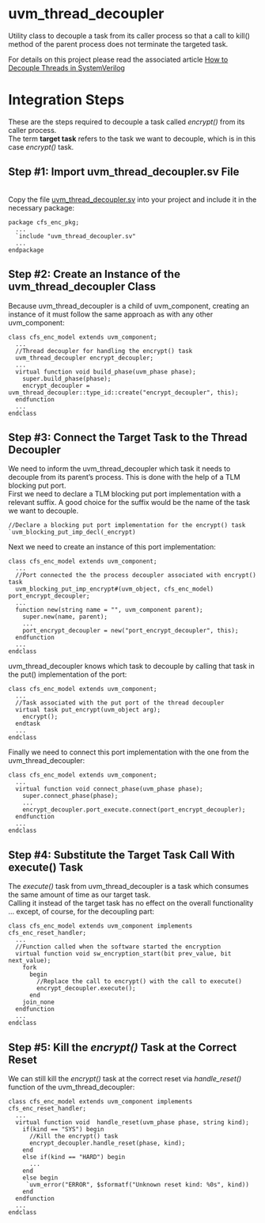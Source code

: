 # uvm_thread_decoupler
Utility class to decouple a task from its caller process so that a call to kill() method of the parent process does not terminate the targeted task.

For details on this project please read the associated article <a href="http://cfs-vision.com/2023/02/08/how-to-decouple-threads-in-systemverilog/">How to Decouple Threads in SystemVerilog</a>

<h1>Integration Steps</h1>
These are the steps required to decouple a task called <i>encrypt()</i> from its caller process. 
<br/>The term <b>target task</b> refers to the task we want to decouple, which is in this case <i>encrypt()</i> task.
<h2>Step #1: Import uvm_thread_decoupler.sv File</h2>
<br/>Copy the file <a target="_black" href="https://github.com/cristian-slav/uvm_thread_decoupler/blob/main/sv/uvm_thread_decoupler.sv">uvm_thread_decoupler.sv</a> into your project and include it in the necessary package:
<pre><code>package cfs_enc_pkg;
  ...
  `include "uvm_thread_decoupler.sv"
  ...
endpackage</code></pre>
<h2>Step #2: Create an Instance of the uvm_thread_decoupler Class</h2>
Because uvm_thread_decoupler is a child of uvm_component, creating an instance of it must follow the same approach as with any other uvm_component:
<pre><code>class cfs_enc_model extends uvm_component;
  ...
  //Thread decoupler for handling the encrypt() task
  uvm_thread_decoupler encrypt_decoupler;
  ...
  virtual function void build_phase(uvm_phase phase);
    super.build_phase(phase);
    encrypt_decoupler = uvm_thread_decoupler::type_id::create("encrypt_decoupler", this);
  endfunction
  ...
endclass</code></pre>
<h2>Step #3: Connect the Target Task to the Thread Decoupler</h2>
We need to inform the uvm_thread_decoupler which task it needs to decouple from its parent’s process. This is done with the help of a TLM blocking put port.
<br/>First we need to declare a TLM blocking put port implementation with a relevant suffix. A good choice for the suffix would be the name of the task we want to decouple.
<pre><code>//Declare a blocking put port implementation for the encrypt() task
`uvm_blocking_put_imp_decl(_encrypt)</code></pre>
Next we need to create an instance of this port implementation:
<pre><code>class cfs_enc_model extends uvm_component;
  ...
  //Port connected the the process decoupler associated with encrypt() task
  uvm_blocking_put_imp_encrypt#(uvm_object, cfs_enc_model) port_encrypt_decoupler;
  ...
  function new(string name = "", uvm_component parent);
    super.new(name, parent);
    ...
    port_encrypt_decoupler = new("port_encrypt_decoupler", this);
  endfunction
  ...
endclass</code></pre>
uvm_thread_decoupler knows which task to decouple by calling that task in the put() implementation of the port:
<pre><code>class cfs_enc_model extends uvm_component;
  ...
  //Task associated with the put port of the thread decoupler
  virtual task put_encrypt(uvm_object arg);
    encrypt();
  endtask
  ...
endclass</code></pre>
Finally we need to connect this port implementation with the one from the uvm_thread_decoupler:
<pre><code>class cfs_enc_model extends uvm_component;
  ...
  virtual function void connect_phase(uvm_phase phase);
    super.connect_phase(phase);
    ...      
    encrypt_decoupler.port_execute.connect(port_encrypt_decoupler);
  endfunction
  ...
endclass</code></pre>
<h2>Step #4: Substitute the Target Task Call With execute() Task</h2>
The <i>execute()</i> task from uvm_thread_decoupler is a task which consumes the same amount of time as our target task. 
<br/>Calling it instead of the target task has no effect on the overall functionality … except, of course, for the decoupling part:
<pre><code>class cfs_enc_model extends uvm_component implements cfs_enc_reset_handler;
  ...
  //Function called when the software started the encryption
  virtual function void sw_encryption_start(bit prev_value, bit next_value);
    fork
      begin
        //Replace the call to encrypt() with the call to execute()
        encrypt_decoupler.execute();
      end
    join_none
  endfunction
  ...
endclass</code></pre>
<h2>Step #5: Kill the <i>encrypt()</i> Task at the Correct Reset</h2>
We can still kill the <i>encrypt()</i> task at the correct reset via <i>handle_reset()</i> function of the uvm_thread_decoupler:
<pre><code>class cfs_enc_model extends uvm_component implements cfs_enc_reset_handler;
  ...
  virtual function void  handle_reset(uvm_phase phase, string kind);
    if(kind == "SYS") begin
      //Kill the encrypt() task
      encrypt_decoupler.handle_reset(phase, kind);
    end
    else if(kind == "HARD") begin
      ...
    end
    else begin
     `uvm_error("ERROR", $sformatf("Unknown reset kind: %0s", kind))
    end
  endfunction
  ...
endclass</code></pre>
